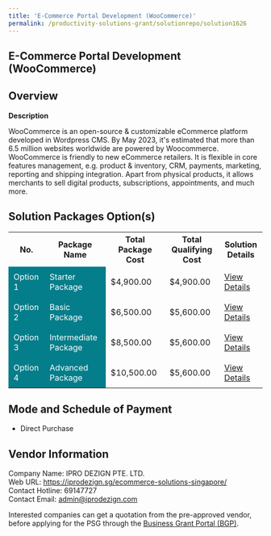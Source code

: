 ```yaml
---
title: 'E-Commerce Portal Development (WooCommerce)'
permalink: /productivity-solutions-grant/solutionrepo/solution1626
---
```


## E-Commerce Portal Development (WooCommerce)

## Overview

**Description**

WooCommerce is an open-source & customizable eCommerce platform developed in Wordpress CMS. By May 2023, it's estimated that more than 6.5 million websites worldwide are powered by Woocommerce.
WooCommerce is  friendly to new eCommerce retailers. It is flexible in core features management, e.g. product & inventory, CRM, payments, marketing, reporting and shipping integration. Apart from physical products, it allows merchants to sell digital products, subscriptions, appointments, and much more.

## Solution Packages Option(s)

<table>
<tr>
<th><b>No.</b></th>
<th><b>Package Name</b></th>
<th><b>Total Package Cost</b></th>
<th><b>Total Qualifying Cost</b></th>
<th><b>Solution Details</b></th>
</tr>
<tr>
<td style='padding: 10px; background-color: #037E8A; color: #FFFFFF;'>Option 1</td>
<td style='padding: 10px; background-color: #037E8A; color: #FFFFFF;'>Starter Package</td>
<td style='padding: 10px;'>$4,900.00</td>
<td style='padding: 10px;'>$4,900.00</td>
<td style='padding: 10px;'><a href='/images/psg/IPRO_DEZIGN_ECommerce_Portal_Development_Desensitised_Annex3_Part1.pdf' target='_blank'>View Details</a></td>
</tr>
<tr>
<td style='padding: 10px; background-color: #037E8A; color: #FFFFFF;'>Option 2</td>
<td style='padding: 10px; background-color: #037E8A; color: #FFFFFF;'>Basic Package</td>
<td style='padding: 10px;'>$6,500.00</td>
<td style='padding: 10px;'>$5,600.00</td>
<td style='padding: 10px;'><a href='/images/psg/IPRO_DEZIGN_ECommerce_Portal_Development_Desensitised_Annex3_Part2.pdf' target='_blank'>View Details</a></td>
</tr>
<tr>
<td style='padding: 10px; background-color: #037E8A; color: #FFFFFF;'>Option 3</td>
<td style='padding: 10px; background-color: #037E8A; color: #FFFFFF;'>Intermediate Package</td>
<td style='padding: 10px;'>$8,500.00</td>
<td style='padding: 10px;'>$5,600.00</td>
<td style='padding: 10px;'><a href='/images/psg/IPRO_DEZIGN_ECommerce_Portal_Development_Desensitised_Annex3_Part3.pdf' target='_blank'>View Details</a></td>
</tr>
<tr>
<td style='padding: 10px; background-color: #037E8A; color: #FFFFFF;'>Option 4</td>
<td style='padding: 10px; background-color: #037E8A; color: #FFFFFF;'>Advanced Package</td>
<td style='padding: 10px;'>$10,500.00</td>
<td style='padding: 10px;'>$5,600.00</td>
<td style='padding: 10px;'><a href='/images/psg/IPRO_DEZIGN_ECommerce_Portal_Development_Desensitised_Annex3_Part4.pdf' target='_blank'>View Details</a></td>
</tr>
</table>

## Mode and Schedule of Payment

 - Direct Purchase

## Vendor Information

 Company Name: IPRO DEZIGN PTE. LTD.<br>Web URL: https://iprodezign.sg/ecommerce-solutions-singapore/ <br>Contact Hotline: 69147727 <br>Contact Email: admin@iprodezign.com <br>

Interested companies can get a quotation from the pre-approved vendor, before applying for the PSG through the <a href='https://www.businessgrants.gov.sg/' target='_blank' rel='noopener'>Business Grant Portal (BGP)</a>.

<script src="/jquery/resize-tables.js"></script>
